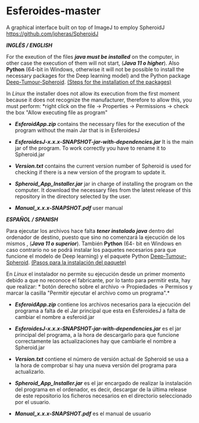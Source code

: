 # Esferoides-master
A graphical interface built on top of ImageJ to employ SpheroidJ  https://github.com/joheras/SpheroidJ 


<b>*INGLÉS / ENGLISH*</b>

For the exeution of the files <b>*java must be installed*</b> on the computer, in other case the execution of them will not start, (<b>*Java 11 o higher*</b>). Also <b>Python</b> (64-bit in Windows, otherwise it will not be possible to install the necessary packages for the Deep learning model) and the Python package [Deep-Tumour-Spheroid](https://pypi.org/project/Deep-Tumour-Spheroid/). [(Steps for the installation of the packages)](https://github.com/joheras/SpheroidJ#installation)

 In *Linux* the installer does not allow its execution from the first moment because it does not recognize the manufacturer, therefore to allow this, you must perform: *right click on the file →  Properties → Permissions → check the box "Allow executing file as program"

*   <b>*EsferoidApp.zip*</b> contains the necessary files for the execution of the program without the main Jar that is in EsferoidesJ 

*  <b>*EsferoidesJ-x.x.x-SNAPSHOT-jar-with-dependencies.jar*</b> It is the main jar of the program. To work correctly you have to rename it to Spheroid.jar

*   <b>*Version.txt*</b>  contains the current version number of Spheroid is used for checking if there is a new version of the program to update it.

*   <b>*Spheroid_App_Installer.jar*</b> jar in charge of installing the program on the computer. It download the necessary files from the latest release of this repository in the directory selected by the user.

*   <b>*Manual_x.x.x-SNAPSHOT.pdf*</b> user manual





<b>*ESPAÑOL / SPANISH*</b>

Para ejecutar los archivos hace falta <b>*tener instalado java*</b> dentro del ordenador de destino, puesto que sino no comenzará la ejecución de los mismos , (<b>*Java 11 o superior*</b>).  También <b>Python</b> (64- bit en Windows en caso contrario no se podrá instalar los paquetes necesarios para que funcione el modelo de Deep learning) y el paquete Python [Deep-Tumour-Spheroid](https://pypi.org/project/Deep-Tumour-Spheroid/). [(Pasos para la instalación del paquete)](https://github.com/joheras/SpheroidJ#installation)

En *Linux* el instalador no permite su ejecución desde un primer momento debido a que no reconoce el fabricante, por lo tanto para permitir esta, hay que realizar: * botón derecho sobre el archivo → Propiedades →  Permisos y marcar la casilla "Permitir ejecutar el archivo como un programa".*

*   <b>*EsferoidApp.zip*</b> contiene los archivos necesarios para la ejecución del programa a falta de el Jar principal que esta en EsferoidesJ a falta de cambiar el nombre a esferoid.jar

*  <b>*EsferoidesJ-x.x.x-SNAPSHOT-jar-with-dependencies.jar*</b> es el jar principal del programa, a la hora de descargarlo para que funcione correctamente las actualizaciones hay que cambiarle el nombre a Spheroid.jar

*   <b>*Version.txt*</b>  contiene el número de versión actual de Spheroid se usa a la hora de comprobar si hay una nueva versión del programa para actualizarlo.

*   <b>*Spheroid_App_Installer.jar*</b>  es el jar encargado de realizar la instalación del programa en el ordenador, es decir, descargar de la última release de este repositorio los ficheros necesarios en el directorio seleccionado por el usuario.

*   <b>*Manual_x.x.x-SNAPSHOT.pdf*</b> es el manual de usuario
